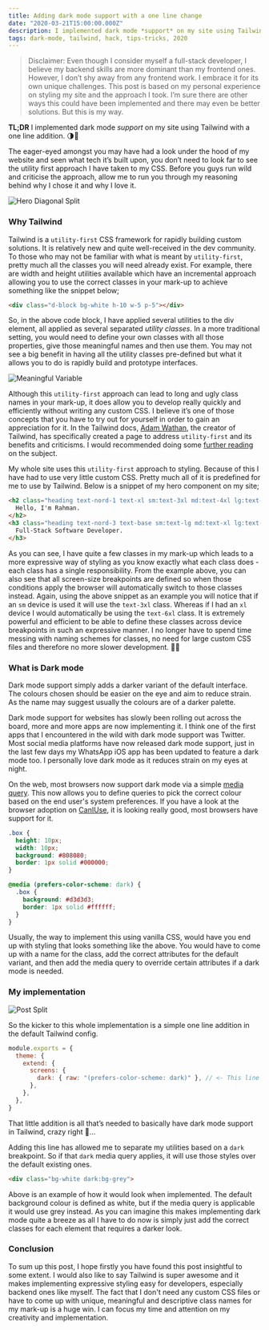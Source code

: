 ```yaml
---
title: Adding dark mode support with a one line change
date: "2020-03-21T15:00:00.000Z"
description: I implemented dark mode *support* on my site using Tailwind with a one line addition. 🌗🚀
tags: dark-mode, tailwind, hack, tips-tricks, 2020
---
```

> Disclaimer: Even though I consider myself a full-stack developer, I believe my backend skills are more dominant than my frontend ones. However, I don’t shy away from any frontend work. I embrace it for its own unique challenges. This post is based on my personal experience on styling my site and the approach I took. I’m sure there are other ways this could have been implemented and there may even be better solutions. But this is my way.

**TL;DR** I implemented dark mode *support* on my site using Tailwind with a one line addition. 🌗🚀

The eager-eyed amongst you may have had a look under the hood of my website and seen what tech it’s built upon, you don’t need to look far to see the utility first approach I have taken to my CSS. Before you guys run wild and criticise the approach, allow me to run you through my reasoning behind why I chose it and why I love it.

![Hero Diagonal Split](./assets/hero-diagonal.png "Comparison on the hero section of my site, showing both the default lighter, and the new darker variant.")

### Why Tailwind

Tailwind is a `utility-first` CSS framework for rapidly building custom solutions. It is relatively new and quite well-received in the dev community. To those who may not be familiar with what is meant by `utility-first`, pretty much all the classes you will need already exist. For example, there are width and height utilities available which have an incremental approach allowing you to use the correct classes in your mark-up to achieve something like the snippet below;

```html
<div class="d-block bg-white h-10 w-5 p-5"></div>
```

So, in the above code block, I have applied several utilities to the div element, all applied as several separated *utility classes*. In a more traditional setting, you would need to define your own classes with all those properties, give those meaningful names and then use them. You may not see a big benefit in having all the utility classes pre-defined but what it allows you to do is rapidly build and prototype interfaces.

![Meaningful Variable](./assets/meaningful-variable.jpg "There's only 2 hard problems in Programming - 1) cache invalidation 2) naming things 🤣")

Although this `utility-first` approach can lead to long and ugly class names in your mark-up, it does allow you to develop really quickly and efficiently without writing any custom CSS. I believe it’s one of those concepts that you have to try out for yourself in order to gain an appreciation for it. In the Tailwind docs, [Adam Wathan](https://twitter.com/adamwathan), the creator of Tailwind, has specifically created a page to address `utility-first` and its benefits and criticisms. I would recommended doing some [further reading](https://tailwindcss.com/docs/utility-first) on the subject.

My whole site uses this `utility-first` approach to styling. Because of this I have had to use very little custom CSS. Pretty much all of it is predefined for me to use by Tailwind. Below is a snippet of my hero component on my site;

```html
<h2 class="heading text-nord-1 text-xl sm:text-3xl md:text-4xl lg:text-5xl xl:text-6xl">
  Hello, I'm Rahman.
</h2>
<h3 class="heading text-nord-3 text-base sm:text-lg md:text-xl lg:text-2xl xl:text-3xl">
  Full-Stack Software Developer.
</h3>
```

As you can see, I have quite a few classes in my mark-up which leads to a more expressive way of styling as you know exactly what each class does - each class has a single responsibility. From the example above, you can also see that all screen-size breakpoints are defined so when those conditions apply the browser will automatically switch to those classes instead. Again, using the above snippet as an example you will notice that if an `sm` device is used it will use the `text-3xl` class. Whereas if I had an `xl` device I would automatically be using the `text-6xl` class. It is extremely powerful and efficient to be able to define these classes across device breakpoints in such an expressive manner. I no longer have to spend time messing with naming schemes for classes, no need for large custom CSS files and therefore no more slower development. 💨🚀

### What is Dark mode

Dark mode support simply adds a darker variant of the default interface. The colours chosen should be easier on the eye and aim to reduce strain. As the name may suggest usually the colours are of a darker palette.

Dark mode support for websites has slowly been rolling out across the board, more and more apps are now implementing it. I think one of the first apps that I encountered in the wild with dark mode support was Twitter. Most social media platforms have now released dark mode support, just in the last few days my WhatsApp iOS app has been updated to feature a dark mode too. I personally love dark mode as it reduces strain on my eyes at night.

On the web, most browsers now support dark mode via a simple [media query](https://developer.mozilla.org/en-US/docs/Web/CSS/@media/prefers-color-scheme). This now allows you to define queries to pick the correct colour based on the end user's system preferences. If you have a look at the browser adoption on [CanIUse](https://caniuse.com/#feat=prefers-color-scheme), it is looking really good, most browsers have support for it.

```css
.box {
  height: 10px;
  width: 10px;
  background: #808080;
  border: 1px solid #000000;
}

@media (prefers-color-scheme: dark) {
  .box {
    background: #d3d3d3;
    border: 1px solid #ffffff;
  }
}
```

Usually, the way to implement this using vanilla CSS, would have you end up with styling that looks something like the above. You would have to come up with a name for the class, add the correct attributes for the default variant, and then add the media query to override certain attributes if a dark mode is needed.

### My implementation

![Post Split](./assets/post-split.png "Comparing a blog post across both the default lighter and the new darker variant.")

So the kicker to this whole implementation is a simple one line addition in the default Tailwind config.

```javascript
module.exports = {
  theme: {
    extend: {
      screens: {
        dark: { raw: "(prefers-color-scheme: dark)" }, // <- This line is the magic sauce ✨💫
      },
    },
  },
}
```

That little addition is all that’s needed to basically have dark mode support in Tailwind, crazy right 👀...

Adding this line has allowed me to separate my utilities based on a `dark` breakpoint. So if that `dark` media query applies, it will use those styles over the default existing ones.

```html
<div class="bg-white dark:bg-grey"> 
```

Above is an example of how it would look when implemented. The default background colour is defined as white, but if the media query is applicable it would use grey instead. As you can imagine this makes implementing dark mode quite a breeze as all I have to do now is simply just add the correct classes for each element that requires a darker look.

### Conclusion

To sum up this post, I hope firstly you have found this post insightful to some extent. I would also like to say Tailwind is super awesome and it makes implementing expressive styling easy for developers, especially backend ones like myself. The fact that I don't need any custom CSS files or have to come up with unique, meaningful and descriptive class names for my mark-up is a huge win. I can focus my time and attention on my creativity and implementation.
